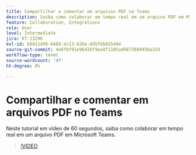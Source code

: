```yaml
---
title: Compartilhar e comentar em arquivos PDF no Teams
description: Saiba como colaborar em tempo real em um arquivo PDF em Microsoft Teams
feature: Collaboration, Integrations
role: User
level: Intermediate
jira: KT-13296
exl-id: b8411496-6488-4c13-b26e-dd5f6b825494
source-git-commit: 4e6fbf91e96d26f9ee8f1105ad68738b9450a32d
workflow-type: tm+mt
source-wordcount: '47'
ht-degree: 0%

---
```


# Compartilhar e comentar em arquivos PDF no Teams

Neste tutorial em vídeo de 60 segundos, saiba como colaborar em tempo real em um arquivo PDF em Microsoft Teams.

>[!VIDEO](https://video.tv.adobe.com/v/343048?quality=12&learn=on&hidetitle=true)
